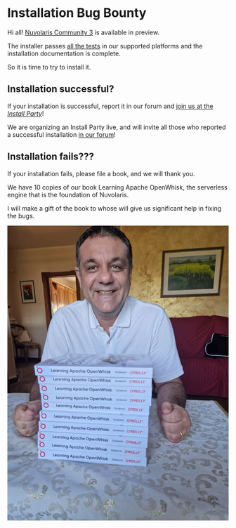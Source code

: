 # Installation Bug Bounty

Hi all! [Nuvolaris Community 3](https://nuvolaris.github.io) is available in preview.

The installer passes [all the tests](https://github.com/nuvolaris/nuvolaris-testing/actions) in our supported platforms and the installation documentation is complete.

So it is time to try to install it.

## Installation successful?

If your installation is successful, report it in our forum and [join us at the *Install Party*](https://nuvolaris.discourse.group/t/install-nuvolaris-and-join-us-at-the-install-party/74)!

We are organizing an Install Party live, and will invite all those who reported a successful installation [in our forum](https://nuvolaris.discourse.group/)!

## Installation fails???

If your installation fails, please file a book, and we will thank you.

We have 10 copies of our book Learning Apache OpenWhisk, the serverless engine that is the foundation of Nuvolaris.

I will make a gift of the book to whose will give us significant help in fixing the bugs.

![](bugbounty.jpeg)


